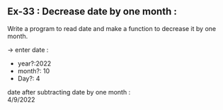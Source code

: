 ## Ex-33 : Decrease date by one month :  
Write a program to read date and make a function to decrease it by one month.  

-> enter date :  
- year?:2022  
- month?: 10  
- Day?: 4  

date after subtracting date by one month :  
4/9/2022  
